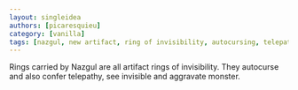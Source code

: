 ```yaml
---
layout: singleidea
authors: [picaresquieu]
category: [vanilla]
tags: [nazgul, new artifact, ring of invisibility, autocursing, telepathy, see invisible, aggravate monster intrinsic]
---
```

Rings carried by Nazgul are all artifact rings of invisibility. They autocurse and also confer telepathy, see invisible and aggravate monster.
